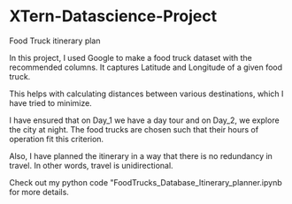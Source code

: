# XTern-Datascience-Project
Food Truck itinerary plan

In this project, I used Google to make a food truck dataset with the recommended columns. It captures Latitude and Longitude of a given food truck.

This helps with calculating distances between various destinations, which I have tried to minimize. 

I have ensured that on Day_1 we have a day tour and on Day_2, we explore the city at night. The food trucks are chosen such that their hours of operation fit this criterion.

Also, I have planned the itinerary in a way that there is no redundancy in travel. In other words, travel is unidirectional. 

Check out my python code "FoodTrucks_Database_Itinerary_planner.ipynb for more details. 
